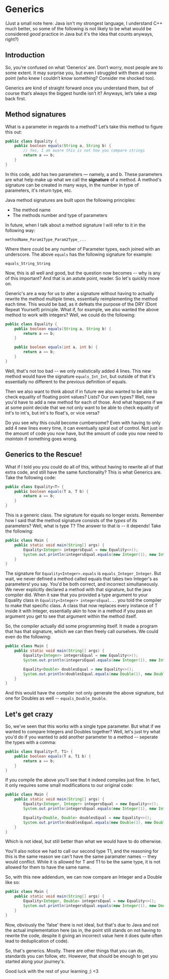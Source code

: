 # Generics

(Just a small note here: Java isn't my strongest language, I understand C++ much better, so some of the following is not likely to be what would be considered *good* practice in Java but it's the idea that counts anyways, right?)

## Introduction
So, you’re confused on what ‘Generics’ are. Don’t worry, most people are to some extent. It may surprise you, but even I struggled with them at some point (who knew I couldn’t know something? Consider me shocked too).

Generics are kind of straight forward once you understand them, but of course that’s always the biggest hurdle isn’t it? Anyways, let’s take a step back first.

## Method signatures

What is a parameter in regards to a method?
Let’s take this method to figure this out:

```java
public class Equality {
    public boolean equals(String a, String b) {
        // Yes, I am aware this is not how you compare strings
        return a == b;
    }
}
```

In this code, add has two parameters — namely, a and b. These parameters are what help make up what we call the **signature** of a method. A method's signature can be created in many ways, in the number in type of parameters, it's return type, etc.

Java method signatures are built upon the following principles:
 - The method name
 - The methods number and type of parameters

In future, when I talk about a method signature I will refer to it in the following way:

``` methodName_Param1Type_Param2Type_... ```

Where there could be any number of Parameter types, each joined with an underscore. The above ``` equals ``` has the following signature for example:

``` equals_String_String ```

Now, this is all well and good, but the question now becomes -- why is any of this important? And that is an astute point, reader. So let's quickly move on.

Generic's are a way for us to alter a signature without having to actually rewrite the method multiple times, essentially reimplementing the method each time. This would be bad, as it defeats the purpose of the DRY (Dont Repeat Yourself) princple. What if, for example, we also wanted the above method to work with integers? Well, we could do the following:

```java
public class Equality {
    public boolean equals(String a, String b) {
        return a == b;
    }

    public boolean equals(int a, int b) {
        return a == b;
    }
}
```

Well, that's not too bad -- we only realistically added 4 lines. This new method would have the signature ``` equals_Int_Int ```, but outside of that it's essentially no different to the previous definition of equals.

Then we also want to think about if in future we also wanted to be able to check equality of floating point values? Lists? Our own types? Well, now you'd have to add a new method for each of those. And what happens if we at some point decide that we not only want to be able to check equality of int's to int's, but int's to float's, or vice versa?

Do you see why this could become cumbersome? Even with having to only add 4 new lines every time, it can eventually spiral out of control. Not just in the amount of code you now have, but the amount of code you now need to *maintain* if something goes wrong.

## Generics to the Rescue!
What if I told you you could do all of this, without having to rewrite all of that extra code, and still have the same functionality? This is what Generics are. Take the following code:

```java
public class Equality<T> {
    public boolean equals(T a, T b) {
        return a == b;
    }
}
```

This is a generic class. The signature for equals no longer exists. Remember how I said that the method signature consists of the *types* of its parameters? Well, what is type T? The answer to that is -- it depends! Take the following:

```java
public class Main {
    public static void main(String[] args) {
        Equality<Integer> integersEqual = new Equality<>();
        System.out.println(integersEqual.equals(new Integer(1), new Integer(1))); // Out: true
    }
}
```

The signature for ```Equality<Integer>.equals``` is ``` equals_Integer_Integer ```. But wait, we never defined a method called equals that takes two Integer's as parameters! you say. You'd be both correct, and incorrect simultaneously. We never explicitly declared a method with that signature, but the java compiler did. When it saw that you provided a type argument to your Equality class in ``` Equality<Integer> integersEqual... ``` you told the compiler to make that specific class. A class that now replaces every instance of T inside it with Integer, essentially akin to how in a method if you pass an argument you get to see that argument within the method itself.

So, the compiler actually did some programming itself. It made a program that has that signature, which we can then freely call ourselves. We could even do the following:

```java
public class Main {
    public static void main(String[] args) {
        Equality<Integer> integersEqual = new Equality<>();
        System.out.println(integersEqual.equals(new Integer(1), new Integer(1))); // Out: true

        Equality<Double> doublesEqual = new Equality<>();
        System.out.println(doublesEqual.equals(new Double(1), new Double(2))); // Out: true
    }
}
```

And this would have the compiler not only generate the above signature, but one for Doubles as well -- ```equals_Double_Double```.

## Let's get crazy
So, we've seen that this works with a single type parameter. But what if we wanted to compare Integers and Doubles together? Well, let's just try what you'd do if you wanted to add another parameter to a method -- seperate the types with a comma:

```java
public class Equality<T, T1> {
    public boolean equals(T a, T1 b) {
        return a == b;
    }
}
```

If you compile the above you'll see that it indeed compiles just fine. In fact, it only requires some small modifications to our original code:

```java
public class Main {
    public static void main(String[] args) {
        Equality<Integer, Integer> integersEqual = new Equality<>();
        System.out.println(integersEqual.equals(new Integer(1), new Integer(1))); // Out: true

        Equality<Double, Double> doublesEqual = new Equality<>();
        System.out.println(doublesEqual.equals(new Double(1), new Double(2))); // Out: true
    }
}
```

Which is not ideal, but still better than what we would have to do otherwise.

You'll also notice we had to call our second type T1, and the reasoning for this is the same reason we can't have the same paramater names -- they would conflict. While it is allowed for T and T1 to be the same type, it is not allowed for them to have the same name.

So, with this new addendum, we can now compare an Integer and a Double like so:

```java
public class Main {
    public static void main(String[] args) {
        Equality<Integer, Double> integersEqual = new Equality<>();
        System.out.println(integersEqual.equals(new Integer(1), new Double(1))); // Out: false
    }
}
```

Now, obviously the 'false' there is not ideal, but that's due to Java and not the actual implementation here (as in, the point still stands on not having to rewrite the code, despite it giving an incorrect value here it does quite often lead to deduplication of code).

So, that's generics. Mostly. There are other things that you can do, standards you can follow, etc. However, that should be enough to get you started along your journey's.

Good luck with the rest of your learning ;) <3
